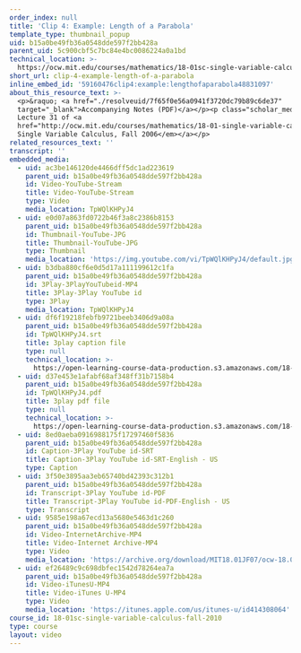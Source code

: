 ```yaml
---
order_index: null
title: 'Clip 4: Example: Length of a Parabola'
template_type: thumbnail_popup
uid: b15a0be49fb36a0548dde597f2bb428a
parent_uid: 5c900cbf5c7bc84e4bc0086224a0a1bd
technical_location: >-
  https://ocw.mit.edu/courses/mathematics/18-01sc-single-variable-calculus-fall-2010/unit-4-techniques-of-integration/part-b-partial-fractions-integration-by-parts-arc-length-and-surface-area/session-78-computing-the-length-of-a-curve/clip-4-example-length-of-a-parabola
short_url: clip-4-example-length-of-a-parabola
inline_embed_id: '59160476clip4:example:lengthofaparabola48831097'
about_this_resource_text: >-
  <p>&raquo; <a href="./resolveuid/7f65f0e56a0941f3720dc79b89c6de37"
  target="_blank">Accompanying Notes (PDF)</a></p><p class="scholar_medsm">From
  Lecture 31 of <a
  href="http://ocw.mit.edu/courses/mathematics/18-01-single-variable-calculus-fall-2006/video-lectures/"><em>18.01
  Single Variable Calculus, Fall 2006</em></a></p>
related_resources_text: ''
transcript: ''
embedded_media:
  - uid: ac3be146120de4466dff5dc1ad223619
    parent_uid: b15a0be49fb36a0548dde597f2bb428a
    id: Video-YouTube-Stream
    title: Video-YouTube-Stream
    type: Video
    media_location: TpWQlKHPyJ4
  - uid: e0d07a863fd0722b46f3a8c2386b8153
    parent_uid: b15a0be49fb36a0548dde597f2bb428a
    id: Thumbnail-YouTube-JPG
    title: Thumbnail-YouTube-JPG
    type: Thumbnail
    media_location: 'https://img.youtube.com/vi/TpWQlKHPyJ4/default.jpg'
  - uid: b3dba880cf6e0d5d17a111199612c1fa
    parent_uid: b15a0be49fb36a0548dde597f2bb428a
    id: 3Play-3PlayYouTubeid-MP4
    title: 3Play-3Play YouTube id
    type: 3Play
    media_location: TpWQlKHPyJ4
  - uid: df6f19218febfb9721beeb3406d9a08a
    parent_uid: b15a0be49fb36a0548dde597f2bb428a
    id: TpWQlKHPyJ4.srt
    title: 3play caption file
    type: null
    technical_location: >-
      https://open-learning-course-data-production.s3.amazonaws.com/18-01sc-single-variable-calculus-fall-2010/0ba061259fd76a116b80780cc98fa97a_TpWQlKHPyJ4.srt
  - uid: d37e453e1afabf68af348ff31b7158b4
    parent_uid: b15a0be49fb36a0548dde597f2bb428a
    id: TpWQlKHPyJ4.pdf
    title: 3play pdf file
    type: null
    technical_location: >-
      https://open-learning-course-data-production.s3.amazonaws.com/18-01sc-single-variable-calculus-fall-2010/535a0bb24157b934758baba26f419ba7_TpWQlKHPyJ4.pdf
  - uid: 8ed0aeba0916988175f17297460f5836
    parent_uid: b15a0be49fb36a0548dde597f2bb428a
    id: Caption-3Play YouTube id-SRT
    title: Caption-3Play YouTube id-SRT-English - US
    type: Caption
  - uid: 3f50e3895aa3eb65740bd42393c312b1
    parent_uid: b15a0be49fb36a0548dde597f2bb428a
    id: Transcript-3Play YouTube id-PDF
    title: Transcript-3Play YouTube id-PDF-English - US
    type: Transcript
  - uid: 9585e198a67ecd13a5680e5463d1c260
    parent_uid: b15a0be49fb36a0548dde597f2bb428a
    id: Video-InternetArchive-MP4
    title: Video-Internet Archive-MP4
    type: Video
    media_location: 'https://archive.org/download/MIT18.01JF07/ocw-18.01-f07-lec31_300k.mp4'
  - uid: ef26489c9c698dbfec1542d78264ea7a
    parent_uid: b15a0be49fb36a0548dde597f2bb428a
    id: Video-iTunesU-MP4
    title: Video-iTunes U-MP4
    type: Video
    media_location: 'https://itunes.apple.com/us/itunes-u/id414308064'
course_id: 18-01sc-single-variable-calculus-fall-2010
type: course
layout: video
---
```

